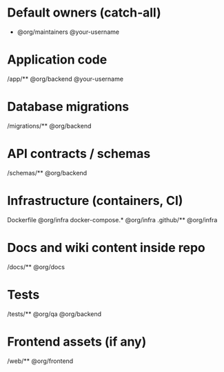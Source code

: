 # Default owners (catch‑all)
* @org/maintainers @your-username


# Application code
/app/** @org/backend @your-username


# Database migrations
/migrations/** @org/backend


# API contracts / schemas
/schemas/** @org/backend


# Infrastructure (containers, CI)
Dockerfile @org/infra
docker-compose.* @org/infra
.github/** @org/infra


# Docs and wiki content inside repo
/docs/** @org/docs


# Tests
/tests/** @org/qa @org/backend


# Frontend assets (if any)
/web/** @org/frontend